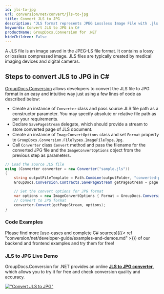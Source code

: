 ```yaml
---
id: jls-to-jpg
url: conversion/net/convert/jls-to-jpg
title: Convert JLS to JPG
description: "JLS format represents JPEG Lossless Image File with .jls extension. Learn how to convert JLS to JPG file programmatically in C# language using GroupDocs.Conversion for .NET library."
keywords: Convert JLS to JPG in C#
productName: GroupDocs.Conversion for .NET
hideChildren: False
---
```


A JLS file is an image saved in the JPEG-LS file format. It contains a lossy or lossless compressed image. JLS files are typically created by medical imaging devices and digital cameras.

## Steps to convert JLS to JPG in C#

[GroupDocs.Conversion](https://products.groupdocs.com/conversion/net) allows developers to convert the JLS file to JPG format in an easy and intuitive way just using a few lines of code as described below:

* Create an instance of `Converter` class and pass source JLS file path as a constructor parameter. You may specify absolute or relative file path as per your requirements. 
* Declare `SavePageStream` delegate, which should provide a stream to store converted page of JLS document.
* Create an instance of `ImageConvertOptions` class and set `Format` property to `GroupDocs.Conversion.FileTypes.ImageFileType.Jpg`.
* Call `Converter` class `Convert` method and pass the filename for the converted JPG file and the `ImageConvertOptions` object from the previous step as parameters.

```csharp
// Load the source JLS file
using (Converter converter = new Converter("sample.jls"))
{
    string outputFileTemplate = Path.Combine(outputFolder, "converted-page-{0}.jpg");
    GroupDocs.Conversion.Contracts.SavePageStream getPageStream = page => new FileStream(string.Format(outputFileTemplate, page), FileMode.Create);

    // Set the convert options for JPG format
    var options = new ImageConvertOptions { Format = GroupDocs.Conversion.FileTypes.ImageFileType.Jpg };   
    // Convert to JPG format
    converter.Convert(getPageStream, options);
}
```

### Code Examples

Please find more [use-cases and complete C# sources]({{< ref "conversion/net/developer-guide/examples-and-demos.md" >}}) of our backend and frontend examples and try them for free!

### JLS to JPG Live Demo

GroupDocs.Conversion for .NET provides an online [**JLS to JPG converter**](https://products.groupdocs.app/conversion/jls-to-jpg), which allows you to try it for free and check conversion quality and accuracy.

[!["Convert JLS to JPG"](conversion/net/images/convert-to-jpg/convert-jls-to-jpg.png)](https://products.groupdocs.app/conversion/jls-to-jpg)